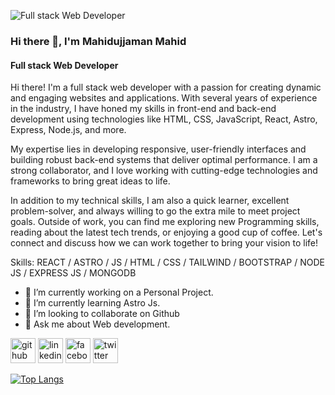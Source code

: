 ![Full stack Web Developer](https://scontent.fdac7-1.fna.fbcdn.net/v/t39.30808-6/337272166_3542898029316509_370266361041930162_n.png?stp=dst-png_p720x720&_nc_cat=101&ccb=1-7&_nc_sid=e3f864&_nc_eui2=AeGL0DLjkMxn-tkPKMgEzzy5yBnLTxrZPzPIGctPGtk_M9sesQJRjb24BL5koCNEvsoyIuZ4e1h9CPiffmL7iq27&_nc_ohc=3uF4tvcSzQsAX-uNOsq&_nc_ht=scontent.fdac7-1.fna&oh=00_AfCh_RSS2rAMpxCzXRxCVvR4JkL1XaykRN_rPq_0skSb7Q&oe=641F50A7)

### Hi there 👋, I'm Mahidujjaman Mahid
#### Full stack Web Developer

Hi there! I'm a full stack web developer with a passion for creating dynamic and engaging websites and applications. With several years of experience in the industry, I have honed my skills in front-end and back-end development using technologies like HTML, CSS, JavaScript, React, Astro, Express, Node.js, and more.

My expertise lies in developing responsive, user-friendly interfaces and building robust back-end systems that deliver optimal performance. I am a strong collaborator, and I love working with cutting-edge technologies and frameworks to bring great ideas to life.

In addition to my technical skills, I am also a quick learner, excellent problem-solver, and always willing to go the extra mile to meet project goals. Outside of work, you can find me exploring new Programming skills, reading about the latest tech trends, or enjoying a good cup of coffee. Let's connect and discuss how we can work together to bring your vision to life!

Skills: REACT / ASTRO / JS / HTML / CSS / TAILWIND / BOOTSTRAP / NODE JS / EXPRESS JS / MONGODB  

- 🔭 I’m currently working on a Personal Project. 
- 🌱 I’m currently learning Astro Js. 
- 👯 I’m looking to collaborate on Github 
- 💬 Ask me about Web development. 


[<img src='https://cdn.jsdelivr.net/npm/simple-icons@3.0.1/icons/github.svg' alt='github' height='40'>](https://github.com/Mahid970)  [<img src='https://cdn.jsdelivr.net/npm/simple-icons@3.0.1/icons/linkedin.svg' alt='linkedin' height='40'>](https://www.linkedin.com/in/mahidujjaman/)  [<img src='https://cdn.jsdelivr.net/npm/simple-icons@3.0.1/icons/facebook.svg' alt='facebook' height='40'>](https://www.facebook.com/mahidujjamanmahid.1)  [<img src='https://cdn.jsdelivr.net/npm/simple-icons@3.0.1/icons/twitter.svg' alt='twitter' height='40'>](https://twitter.com/mahidujjaman1)  

[![Top Langs](https://github-readme-stats.vercel.app/api/top-langs/?username=Mahid970)](https://github.com/anuraghazra/github-readme-stats)


